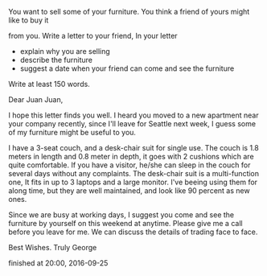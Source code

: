 
You want to sell some of your furniture. You think a friend of yours might like to buy it

from you. Write a letter to your friend, In your letter

* explain why you are selling
* describe the furniture
* suggest a date when your friend can come and see the furniture

Write at least 150 words.


Dear Juan Juan,

I hope this letter finds you well. I heard you moved to a new apartment near your
company recently, since I'll leave for Seattle next week, I guess some of my furniture
might be useful to you.


I have a 3-seat couch, and a desk-chair suit for single use.
The couch is 1.8 meters in length and 0.8 meter in depth, it goes with
2 cushions which are quite comfortable. If you have a visitor, he/she can
sleep in the couch for several days without any complaints. The desk-chair suit is a 
multi-function one, It fits in up to 3 laptops and a large monitor.
I've beeing using them for along time, but they are well maintained, and look like
90 percent as new ones.

Since we are busy at working days, I suggest you come and see the furniture by yourself 
on this weekend at anytime. Please give me a call before you leave for me.
We can discuss the details of trading face to face.


Best Wishes.
Truly George




finished at 20:00, 2016-09-25